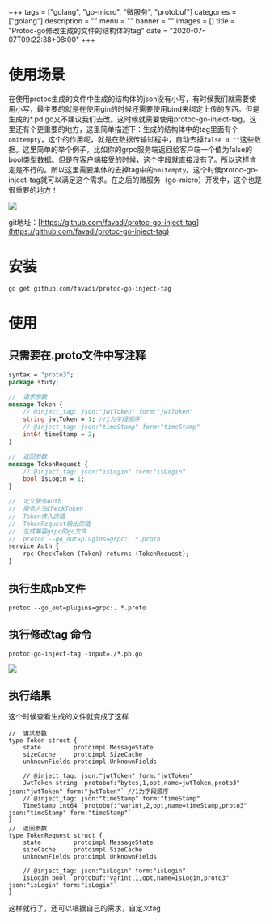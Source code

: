 +++
tags = ["golang", "go-micro", "微服务", "protobuf"]
categories = ["golang"]
description = ""
menu = ""
banner = ""
images = []
title = "Protoc-go修改生成的文件的结构体的tag"
date = "2020-07-07T09:22:38+08:00"
+++


# 使用场景
在使用protoc生成的文件中生成的结构体的json没有小写，有时候我们就需要使用小写，最主要的就是在使用gin的时候还需要使用bind来绑定上传的东西。但是生成的*.pd.go又不建议我们去改。这时候就需要使用protoc-go-inject-tag，这里还有个更重要的地方，这里简单描述下：生成的结构体中的tag里面有个```omitempty```，这个的作用呢，就是在数据传输过程中，自动去掉```false 0 ""```这些数据。这里简单的举个例子，比如你的grpc服务端返回给客户端一个值为false的bool类型数据。但是在客户端接受的时候，这个字段就直接没有了。所以这样肯定是不行的。所以这里需要集体的去掉tag中的```omitempty```。这个时候protoc-go-inject-tag就可以满足这个需求。在之后的微服务（go-micro）开发中，这个也是很重要的地方！

![](https://oss.codery.cn/images/2021/03/20200710092950.png)

git地址：[https://github.com/favadi/protoc-go-inject-tag](https://github.com/favadi/protoc-go-inject-tag)


# 安装

```golang
go get github.com/favadi/protoc-go-inject-tag

```

# 使用

## 只需要在.proto文件中写注释

```proto
syntax = "proto3";
package study;

//  请求参数
message Token {
    // @inject_tag: json:"jwtToken" form:"jwtToken"
    string jwtToken = 1; //1为字段顺序
    // @inject_tag: json:"timeStamp" form:"timeStamp"
    int64 timeStamp = 2;
}

//  返回参数
message TokenRequest {
    // @inject_tag: json:"isLogin" form:"isLogin"
    bool IsLogin = 1;
}

//  定义服务Auth
//  服务方法CheckToken
//  Token传入的值
//  TokenRequest输出的值
//  生成兼容grpc的go文件
//  protoc --go_out=plugins=grpc:. *.proto
service Auth {
    rpc CheckToken (Token) returns (TokenRequest);
}

```

## 执行生成pb文件

```golang
protoc --go_out=plugins=grpc:. *.proto

```

## 执行修改tag 命令

```golang
protoc-go-inject-tag -input=./*.pb.go

```

![](https://oss.codery.cn/images/2021/03/20200710095030.png)

## 执行结果

这个时候查看生成的文件就变成了这样

```golang
//  请求参数
type Token struct {
	state         protoimpl.MessageState
	sizeCache     protoimpl.SizeCache
	unknownFields protoimpl.UnknownFields

	// @inject_tag: json:"jwtToken" form:"jwtToken"
	JwtToken string `protobuf:"bytes,1,opt,name=jwtToken,proto3" json:"jwtToken" form:"jwtToken"` //1为字段顺序
	// @inject_tag: json:"timeStamp" form:"timeStamp"
	TimeStamp int64 `protobuf:"varint,2,opt,name=timeStamp,proto3" json:"timeStamp" form:"timeStamp"`
}
//  返回参数
type TokenRequest struct {
	state         protoimpl.MessageState
	sizeCache     protoimpl.SizeCache
	unknownFields protoimpl.UnknownFields

	// @inject_tag: json:"isLogin" form:"isLogin"
	IsLogin bool `protobuf:"varint,1,opt,name=IsLogin,proto3" json:"isLogin" form:"isLogin"`
}

```

这样就行了，还可以根据自己的需求，自定义tag